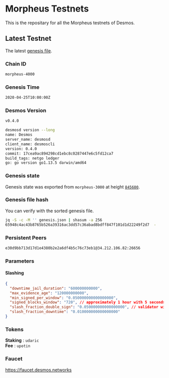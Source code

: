 # Morpheus Testnets

This is the repositary for all the Morpheus testnets of Desmos.

## Latest Testnet

The latest [genesis file](4000/genesis.json).

### Chain ID

```sh
morpheus-4000
```

### Genesis Time

```sh
2020-04-25T10:00:00Z
```

### Desmos Version

```sh
v0.4.0
```

```sh
desmosd version --long
name: Desmos
server_name: desmosd
client_name: desmoscli
version: 0.4.0
commit: 17cea9ac894298cd1ebc8c0287447e6c5fd12ca7
build_tags: netgo ledger
go: go version go1.13.5 darwin/amd64
```

### Genesis state

Genesis state was exported from `morpheus-3000` at height [`845600`](https://morpheus-3000.desmos.network/blocks/845600).

### Genesis file hash

You can verify with the sorted genesis file.

```sh
jq -S -c -M '' genesis.json | shasum -a 256
65948c4ac43b8765b526a39316ac3dd57c36abad8bdff847f101d1d22249f2d7  -
```

### Persistent Peers

```sh
e30d9bb713d17d1e4380b2e2a6df4b5c76c73eb1@34.212.106.82:26656
```

### Parameters

#### Slashing

```json
{
  "downtime_jail_duration": "600000000000",
  "max_evidence_age": "120000000000",
  "min_signed_per_window": "0.050000000000000000",
  "signed_blocks_window": "720", // approximately 1 hour with 5 seconds block
  "slash_fraction_double_sign": "0.050000000000000000", // validator will be jailed for downtime if missing 684 blocks in 1 hour
  "slash_fraction_downtime": "0.010000000000000000"
}
```

### Tokens

__Staking__ : `udaric` \
__Fee__ : `upotin`

### Faucet

https://faucet.desmos.networks
